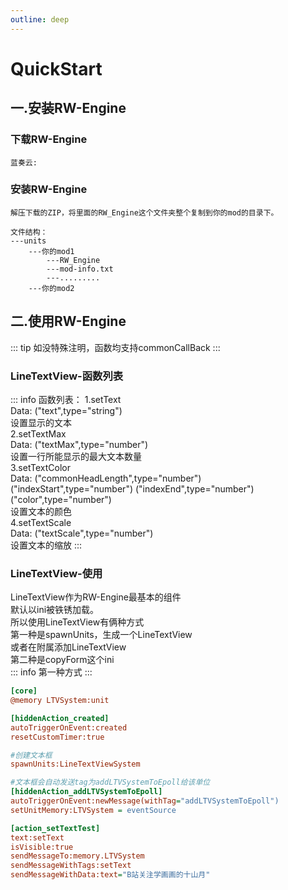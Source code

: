```yaml
---
outline: deep
---
```


# **QuickStart**

## 一.安装RW-Engine

### 下载RW-Engine
    蓝奏云:

### 安装RW-Engine
    解压下载的ZIP，将里面的RW_Engine这个文件夹整个复制到你的mod的目录下。

    文件结构：
    ---units
        ---你的mod1
            ---RW_Engine
            ---mod-info.txt
            ---.........
        ---你的mod2

## 二.使用RW-Engine

::: tip
如没特殊注明，函数均支持commonCallBack
:::

### LineTextView-函数列表
::: info
函数列表：
1.setText \
Data:   ("text",type="string") \
设置显示的文本 \
2.setTextMax \
Data:   ("textMax",type="number") \
设置一行所能显示的最大文本数量 \
3.setTextColor \
Data:   ("commonHeadLength",type="number")  ("indexStart",type="number")    ("indexEnd",type="number")  ("color",type="number") \
设置文本的颜色 \
4.setTextScale \
Data:   ("textScale",type="number") \
设置文本的缩放
:::


### LineTextView-使用
LineTextView作为RW-Engine最基本的组件
<br>
默认以ini被铁锈加载。
<br>
所以使用LineTextView有俩种方式
<br>
第一种是spawnUnits，生成一个LineTextView
<br>
或者在附属添加LineTextView
<br>
第二种是copyForm这个ini
<br>
::: info
第一种方式
:::
<br>
```ini
[core]
@memory LTVSystem:unit

[hiddenAction_created]
autoTriggerOnEvent:created
resetCustomTimer:true

#创建文本框
spawnUnits:LineTextViewSystem

#文本框会自动发送tag为addLTVSystemToEpoll给该单位
[hiddenAction_addLTVSystemToEpoll]
autoTriggerOnEvent:newMessage(withTag="addLTVSystemToEpoll")
setUnitMemory:LTVSystem = eventSource

[action_setTextTest]
text:setText
isVisible:true
sendMessageTo:memory.LTVSystem
sendMessageWithTags:setText
sendMessageWithData:text="B站关注学画画的十山月"
```
